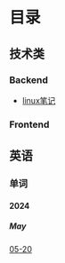 # 目录

## 技术类

### Backend

* [linux笔记](./linux.md)

### Frontend

## 英语

### 单词

#### 2024

##### May

[05-20](./English/daily-words/2024/May/05-20.md)
